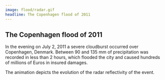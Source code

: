 ```yaml
---
image: flood/radar.gif
headline: The Copenhagen flood of 2011
---
```


## The Copenhagen flood of 2011

In the evening on July 2, 2011 a severe cloudburst occurred over Copenhagen, Denmark. Between 90 and 135 mm of precipitation was recorded in less than 2 hours, which flooded the city and caused hundreds of millions of Euros in insured damages.

The animation depicts the evolution of the radar reflectivity of the event.